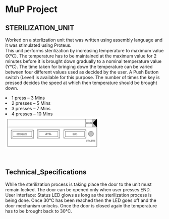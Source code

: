 # MuP Project


## STERILIZATION_UNIT

Worked on a sterlization unit that was written using assembly language and it was stimulated using Proteus.<br> 
This unit performs sterilization by increasing temperature to maximum value (X°C). The temperature has to be maintained at the maximum value for 2 minutes before it is brought down gradually to a nominal temperature value (Y°C). The time taken for bringing down the temperature can be varied between four different values used as decided by the user. A Push Button switch (Level) is available for this purpose. The number of times the key is pressed decides the speed at which then temperature should be brought down.

<li> 1 press – 3 Mins
<li> 2 presses – 5 Mins
<li> 3 presses – 7 Mins
<li> 4 presses – 10 Mins <br>
<img src= "https://github.com/Akshay1-6180/STERILIZATION_UNIT/blob/main/sterilize.png" alt="sterilize" width=300>
</p><br>
  
## Technical_Specifications
  
While the sterilization process is taking place the door to the unit must remain locked. The door can be opened only when user presses END. <br>
User interface: Status LED glows as long as the sterilization process is being done. Once 30°C has been reached then the LED goes off and the door mechanism unlocks. Once the door is closed again the temperature has to be brought back to 30°C.
